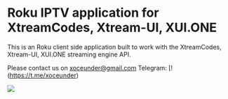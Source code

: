 # Roku IPTV application for XtreamCodes, Xtream-UI, XUI.ONE
This is an Roku client side application built to work with the XtreamCodes, Xtream-UI, XUI.ONE streaming engine API.

Please contact us on xoceunder@gmail.com
Telegram: [!(https://t.me/xoceunder) 

[![](https://github.com/user-attachments/assets/fab2f259-89a8-4847-b8b0-7e0bcf0fe274)](https://youtu.be/VTKxGpveckk)
